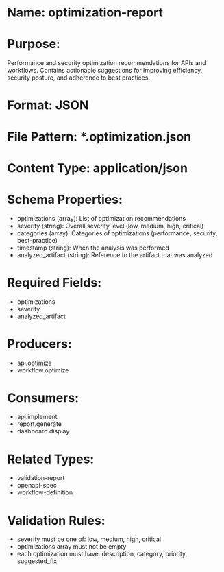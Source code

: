 # Name: optimization-report

# Purpose:
Performance and security optimization recommendations for APIs and workflows. Contains actionable suggestions for improving efficiency, security posture, and adherence to best practices.

# Format: JSON

# File Pattern: *.optimization.json

# Content Type: application/json

# Schema Properties:
- optimizations (array): List of optimization recommendations
- severity (string): Overall severity level (low, medium, high, critical)
- categories (array): Categories of optimizations (performance, security, best-practice)
- timestamp (string): When the analysis was performed
- analyzed_artifact (string): Reference to the artifact that was analyzed

# Required Fields:
- optimizations
- severity
- analyzed_artifact

# Producers:
- api.optimize
- workflow.optimize

# Consumers:
- api.implement
- report.generate
- dashboard.display

# Related Types:
- validation-report
- openapi-spec
- workflow-definition

# Validation Rules:
- severity must be one of: low, medium, high, critical
- optimizations array must not be empty
- each optimization must have: description, category, priority, suggested_fix
